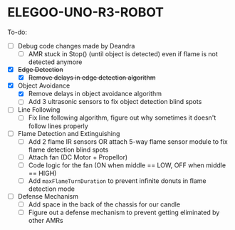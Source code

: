 # ELEGOO-UNO-R3-ROBOT

To-do:
* [ ] Debug code changes made by Deandra
  * [ ] AMR stuck in Stop() (until object is detected) even if flame is not detected anymore 
* [x] ~~Edge Detection~~
  * [x] ~~Remove delays in edge detection algorithm~~
* [x] Object Avoidance
  * [x] Remove delays in object avoidance algorithm
  * [ ] Add 3 ultrasonic sensors to fix object detection blind spots
* [ ] Line Following
  * [ ] Fix line following algorithm, figure out why sometimes it doesn't follow lines properly
* [ ] Flame Detection and Extinguishing
  * [ ] Add 2 flame IR sensors OR attach 5-way flame sensor module to fix flame detection blind spots
  * [ ] Attach fan (DC Motor + Propellor)
  * [ ] Code logic for the fan (ON when middle == LOW, OFF when middle == HIGH) 
  * [ ] Add ```maxFlameTurnDuration``` to prevent infinite donuts in flame detection mode
* [ ] Defense Mechanism
  * [ ] Add space in the back of the chassis for our candle
  * [ ] Figure out a defense mechanism to prevent getting eliminated by other AMRs

